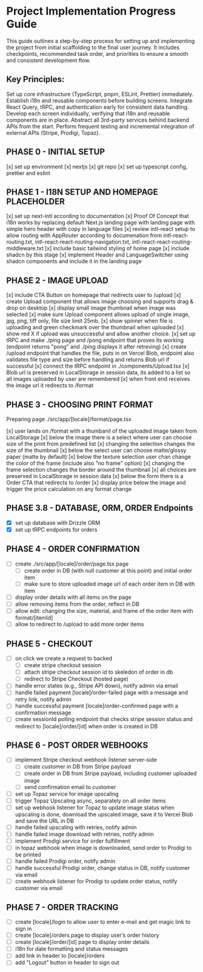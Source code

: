 # Project Implementation Progress Guide

This guide outlines a step-by-step process for setting up and implementing the project from initial scaffolding to the final user journey. It includes checkpoints, recommended task order, and priorities to ensure a smooth and consistent development flow.

## Key Principles:

Set up core infrastructure (TypeScript, pnpm, ESLint, Prettier) immediately.
Establish i18n and reusable components before building screens.
Integrate React Query, tRPC, and authentication early for consistent data handling.
Develop each screen individually, verifying that i18n and reusable components are in place.
Abstract all 3rd-party services behind backend APIs from the start.
Perform frequent testing and incremental integration of external APIs (Stripe, Prodigi, Topaz).

## PHASE 0 - INITIAL SETUP

[x] set up environment
[x] nextjs
[x] git repo
[x] set up typescript config, prettier and eslint

## PHASE 1 - I18N SETUP AND HOMEPAGE PLACEHOLDER

[x] set up next-intl according to documentation
[x] Proof Of Concept that i18n works by replacing default Next.js landing page with landing page with simple hero header with copy in language files
[x] review intl-react setup to allow routing with AppRouter according to documenation from intl-react-routing.txt, intl-react-react-routing-navigation.txt, intl-react-react-routing-middleware.txt
[x] include basic tailwind styling of home page
[x] include shadcn by this stage
[x] implement Header and LanguageSwitcher using shadcn components and include it in the landing page

## PHASE 2 - IMAGE UPLOAD

[x] include CTA Button on homepage that redirects user to /upload
[x] create Upload component that allows image choosing and supports drag & drop on desktop
[x] display small image thumbnail when image was selected
[x] make sure Upload component allows upload of single image, jpg, png, tiff only, file size limit 25mb.
[x] show spinner when file is uploading and green checkmark over the thumbnail when uploaded
[x] show red X if upload was unsuccessful and allow another choice.
[x] set up tRPC and make ./ping page and /pong endpoint that proves its working (endpoint returns "pong" and ./ping displays it after retreving)
[x] create /upload endpoint that handles the file, puts in on Vercel Blob, endpoint also validates file type and size before handling and returns Blob url if successful
[x] connect the tRPC endpoint in ./components/Upload.tsx
[x] Blob url is preserved in LocalStorage in session data, its added to a list so all images uploaded by user are remembered
[x] when front end receives the image url it redirects to /format

## PHASE 3 - CHOOSING PRINT FORMAT

Preparing page ./src/app/[locale]/format/page.tsx

[x] user lands on /format with a thumbanil of the uploaded image taken from LocalStorage
[x] below the image there is a select where user can choose size of the print from predefined list
[x] changing the selection changes the size of the thumbnail
[x] below the select user can choose matte/glossy paper (matte by default)
[x] below the texture selection user chan change the color of the frame (include also "no frame" option)
[x] changing the frame selection changes the border around the thumbnail
[x] all choices are preserved in LocalStorage in session data
[x] below the form there is a Order CTA that redirects to /order
[x] display price below the image and trigger the price calculation on any format change

## PHASE 3.8 - DATABASE, ORM, ORDER Endpoints

- [x] set up database with Drizzle ORM
- [x] set up tRPC endpoints for orders

## PHASE 4 - ORDER CONFIRMATION

- [ ] create ./src/app/[locale]/order/page.tsx page
  - [ ] create order in DB (with null customer at this point) and initial order item
  - [ ] make sure to store uploaded image url of each order item in DB with item
- [ ] display order details with all items on the page
- [ ] allow removing items from the order, reflect in DB
- [ ] allow edit: changing the size, material, and frame of the order item with format/[itemId]
- [ ] allow to redirect to /upload to add more order items

## PHASE 5 - CHECKOUT

- [ ] on click we create a request to backed
  - [ ] create stripe checkout session
  - [ ] attach stripe checkout session id to skeledon of order in db
  - [ ] redirect to Stripe Checkout (hosted page)
- [ ] handle error states (e.g., Stripe API down), notify admin via email
- [ ] handle failed payment [locale]/order-failed page with a message and retry link, notify admin
- [ ] handle successful payment [locale]/order-confirmed page with a confirmation message
- [ ] create sessionId polling endpoint that checks stripe session status and redirect to [locale]/order/[id] when order is created in DB

## PHASE 6 - POST ORDER WEBHOOKS

- [ ] implement Stripe checkout webhook listener server-side
  - [ ] create customer in DB from Stripe payload
  - [ ] create order in DB from Stripe payload, including customer uploaded image
  - [ ] send confirmation email to customer
- [ ] set up Topaz service for image upscaling
- [ ] trigger Topaz Upscaling async, separately on all order items
- [ ] set up webhook listener for Topaz to update image status when upscaling is done, download the upscaled image, save it to Vercel Blob and save the URL in DB
- [ ] handle failed upscaling with retries, notify admin
- [ ] handle failed image download with retries, notify admin
- [ ] implement Prodigi service for order fulfillment
- [ ] in topaz webhook when image is downloaded, send order to Prodigi to be printed
- [ ] handle failed Prodigi order, notify admin
- [ ] handle successful Prodigi order, change status in DB, notify customer via email
- [ ] create webhook listener for Prodigi to update order status, notify customer via email

## PHASE 7 - ORDER TRACKING

- [ ] create [locale]/login to allow user to enter e-mail and get magic link to sign in
- [ ] create [locale]/orders page to display user’s order history
- [ ] create [locale]/order/[id] page to display order details
- [ ] i18n for date formatting and status messages
- [ ] add link in header to [locale]/orders
- [ ] add "Logout" button in header to sign out
